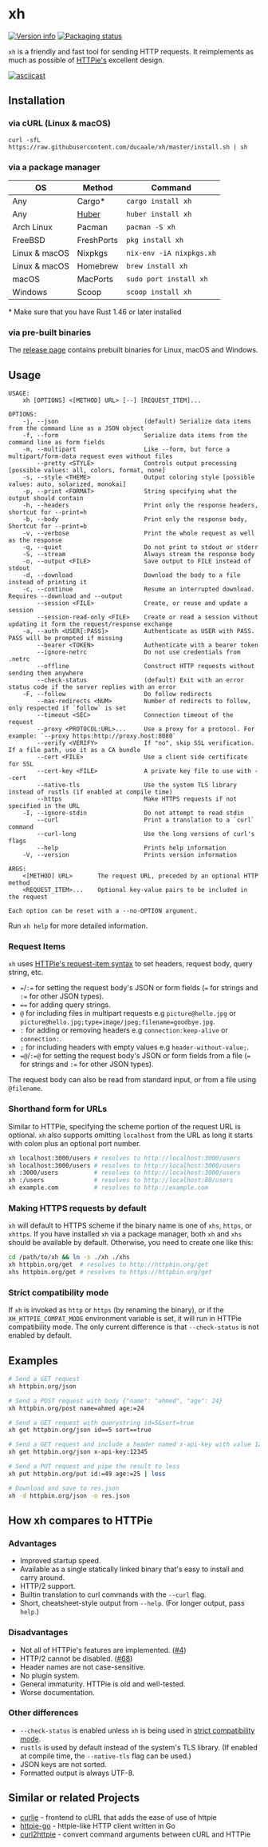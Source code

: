 # xh
[![Version info](https://img.shields.io/crates/v/xh.svg)](https://crates.io/crates/xh)
[![Packaging status](https://repology.org/badge/tiny-repos/xh.svg)](https://repology.org/project/xh/versions)

`xh` is a friendly and fast tool for sending HTTP requests. It reimplements as much
as possible of [HTTPie's](https://httpie.io/) excellent design.

[![asciicast](/assets/xh-demo.gif)](https://asciinema.org/a/390748)

## Installation

### via cURL (Linux & macOS)

```
curl -sfL https://raw.githubusercontent.com/ducaale/xh/master/install.sh | sh
```

### via a package manager

| OS             | Method     | Command                 |
|----------------|------------|-------------------------|
| Any            | Cargo\*    | `cargo install xh`      |
| Any            | [Huber]    | `huber install xh`      |
| Arch Linux     | Pacman     | `pacman -S xh`          |
| FreeBSD        | FreshPorts | `pkg install xh`        |
| Linux & macOS  | Nixpkgs    | `nix-env -iA nixpkgs.xh`|
| Linux & macOS  | Homebrew   | `brew install xh`       |
| macOS          | MacPorts   | `sudo port install xh`  |
| Windows        | Scoop      | `scoop install xh`      |

\* Make sure that you have Rust 1.46 or later installed

[Huber]: https://github.com/innobead/huber#installing-huber


### via pre-built binaries
The [release page](https://github.com/ducaale/xh/releases) contains prebuilt binaries for Linux, macOS and Windows.

## Usage
```
USAGE:
    xh [OPTIONS] <[METHOD] URL> [--] [REQUEST_ITEM]...

OPTIONS:
    -j, --json                        (default) Serialize data items from the command line as a JSON object
    -f, --form                        Serialize data items from the command line as form fields
    -m, --multipart                   Like --form, but force a multipart/form-data request even without files
        --pretty <STYLE>              Controls output processing [possible values: all, colors, format, none]
    -s, --style <THEME>               Output coloring style [possible values: auto, solarized, monokai]
    -p, --print <FORMAT>              String specifying what the output should contain
    -h, --headers                     Print only the response headers, shortcut for --print=h
    -b, --body                        Print only the response body, Shortcut for --print=b
    -v, --verbose                     Print the whole request as well as the response
    -q, --quiet                       Do not print to stdout or stderr
    -S, --stream                      Always stream the response body
    -o, --output <FILE>               Save output to FILE instead of stdout
    -d, --download                    Download the body to a file instead of printing it
    -c, --continue                    Resume an interrupted download. Requires --download and --output
        --session <FILE>              Create, or reuse and update a session
        --session-read-only <FILE>    Create or read a session without updating it form the request/response exchange
    -a, --auth <USER[:PASS]>          Authenticate as USER with PASS. PASS will be prompted if missing
        --bearer <TOKEN>              Authenticate with a bearer token
        --ignore-netrc                Do not use credentials from .netrc
        --offline                     Construct HTTP requests without sending them anywhere
        --check-status                (default) Exit with an error status code if the server replies with an error
    -F, --follow                      Do follow redirects
        --max-redirects <NUM>         Number of redirects to follow, only respected if `follow` is set
        --timeout <SEC>               Connection timeout of the request
        --proxy <PROTOCOL:URL>...     Use a proxy for a protocol. For example: `--proxy https:http://proxy.host:8080`
        --verify <VERIFY>             If "no", skip SSL verification. If a file path, use it as a CA bundle
        --cert <FILE>                 Use a client side certificate for SSL
        --cert-key <FILE>             A private key file to use with --cert
        --native-tls                  Use the system TLS library instead of rustls (if enabled at compile time)
        --https                       Make HTTPS requests if not specified in the URL
    -I, --ignore-stdin                Do not attempt to read stdin
        --curl                        Print a translation to a `curl` command
        --curl-long                   Use the long versions of curl's flags
        --help                        Prints help information
    -V, --version                     Prints version information

ARGS:
    <[METHOD] URL>       The request URL, preceded by an optional HTTP method
    <REQUEST_ITEM>...    Optional key-value pairs to be included in the request

Each option can be reset with a --no-OPTION argument.
```

Run `xh help` for more detailed information.

### Request Items

`xh` uses [HTTPie's request-item syntax](https://httpie.io/docs#request-items) to set headers, request body, query string, etc.

- `=`/`:=` for setting the request body's JSON or form fields (`=` for strings and `:=` for other JSON types).
- `==` for adding query strings.
- `@` for including files in multipart requests e.g `picture@hello.jpg` or `picture@hello.jpg;type=image/jpeg;filename=goodbye.jpg`.
- `:` for adding or removing headers e.g `connection:keep-alive` or `connection:`.
- `;` for including headers with empty values e.g `header-without-value;`.
- `=@`/`:=@` for setting the request body's JSON or form fields from a file (`=` for strings and `:=` for other JSON types).

The request body can also be read from standard input, or from a file using `@filename`.

### Shorthand form for URLs

Similar to HTTPie, specifying the scheme portion of the request URL is optional. `xh` also supports
omitting `localhost` from the URL as long it starts with colon plus an optional port number. 

```sh
xh localhost:3000/users # resolves to http://localhost:3000/users
xh localhost:3000/users # resolves to http://localhost:3000/users
xh :3000/users          # resolves to http://localhost:3000/users
xh :/users              # resolves to http://localhost:80/users
xh example.com          # resolves to http://example.com
```

### Making HTTPS requests by default

`xh` will default to HTTPS scheme if the binary name is one of `xhs`, `https`, or `xhttps`. If you have installed `xh`
via a package manager, both `xh` and `xhs` should be available by default. Otherwise, you need to create one like this:

```sh
cd /path/to/xh && ln -s ./xh ./xhs
xh httpbin.org/get  # resolves to http://httpbin.org/get
xhs httpbin.org/get # resolves to https://httpbin.org/get
```

### Strict compatibility mode

If `xh` is invoked as `http` or `https` (by renaming the binary), or if the `XH_HTTPIE_COMPAT_MODE` environment variable is set,
it will run in HTTPie compatibility mode. The only current difference is that `--check-status` is not enabled by default.

## Examples

```sh
# Send a GET request
xh httpbin.org/json

# Send a POST request with body {"name": "ahmed", "age": 24}
xh httpbin.org/post name=ahmed age:=24

# Send a GET request with querystring id=5&sort=true
xh get httpbin.org/json id==5 sort==true

# Send a GET request and include a header named x-api-key with value 12345
xh get httpbin.org/json x-api-key:12345

# Send a PUT request and pipe the result to less
xh put httpbin.org/put id:=49 age:=25 | less

# Download and save to res.json
xh -d httpbin.org/json -o res.json
```

## How xh compares to HTTPie

### Advantages

- Improved startup speed.
- Available as a single statically linked binary that's easy to install and carry around.
- HTTP/2 support.
- Builtin translation to curl commands with the `--curl` flag.
- Short, cheatsheet-style output from `--help`. (For longer output, pass `help`.)

### Disadvantages

- Not all of HTTPie's features are implemented. ([#4](https://github.com/ducaale/xh/issues/4))
- HTTP/2 cannot be disabled. ([#68](https://github.com/ducaale/xh/issues/68))
- Header names are not case-sensitive.
- No plugin system.
- General immaturity. HTTPie is old and well-tested.
- Worse documentation.

### Other differences

- `--check-status` is enabled unless `xh` is being used in
  [strict compatibility mode](https://github.com/ducaale/xh#strict-compatibility-mode).
- `rustls` is used by default instead of the system's TLS library. (If enabled at compile time, the `--native-tls` flag can be used.)
- JSON keys are not sorted.
- Formatted output is always UTF-8.

## Similar or related Projects

- [curlie](https://github.com/rs/curlie) - frontend to cURL that adds the ease of use of httpie
- [httpie-go](https://github.com/nojima/httpie-go) - httpie-like HTTP client written in Go
- [curl2httpie](https://github.com/dcb9/curl2httpie) - convert command arguments between cURL and HTTPie
